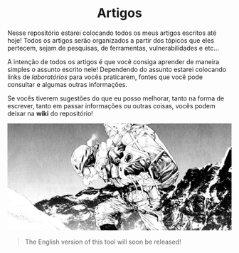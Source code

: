 <h1 align="center">Artigos</h1>

Nesse repositório estarei colocando todos os meus artigos escritos até hoje! Todos os artigos serão organizados a partir dos tópicos que eles pertecem, sejam de pesquisas, de ferramentas, vulnerabilidades e etc…

A intenção de todos os artigos é que você consiga aprender de maneira simples o assunto escrito nele! Dependendo do assunto estarei colocando links de *laboratórios* para vocês praticarem, fontes que você pode consultar e algumas outras informações.

Se vocês tiverem sugestões do que eu posso melhorar, tanto na forma de escrever, tanto em passar informações ou outras coisas, vocês podem deixar na **wiki** do repositório!

<img src="Read_Img/img.jpg"></img>
> The English version of this tool will soon be released!

